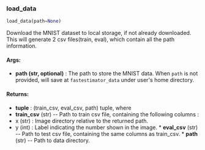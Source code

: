 

### load_data
```python
load_data(path=None)
```
Download the MNIST dataset to local storage, if not already downloaded. This will generate 2 csv files(train, eval), which contain all the path information.

#### Args:

* **path (str, optional)** :  The path to store the MNIST data. When `path` is not provided, will save at        `fastestimator_data` under user's home directory.

#### Returns:

* **tuple** :  (train_csv, eval_csv, path) tuple, where    
 * **train_csv** (str) -- Path to train csv file, containing the following columns :     
 * x (str) :  Image directory relative to the returned path.
 * y (int) :  Label indicating the number shown in the image.        * **eval_csv** (str) -- Path to test csv file, containing the same columns as train_csv.    * **path** (str) -- Path to data directory.